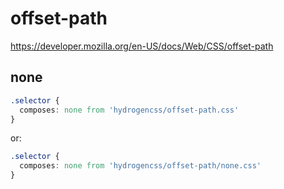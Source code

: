 # offset-path

https://developer.mozilla.org/en-US/docs/Web/CSS/offset-path

## none
```css
.selector {
  composes: none from 'hydrogencss/offset-path.css'
}
```

or:
```css
.selector {
  composes: none from 'hydrogencss/offset-path/none.css'
}
```

